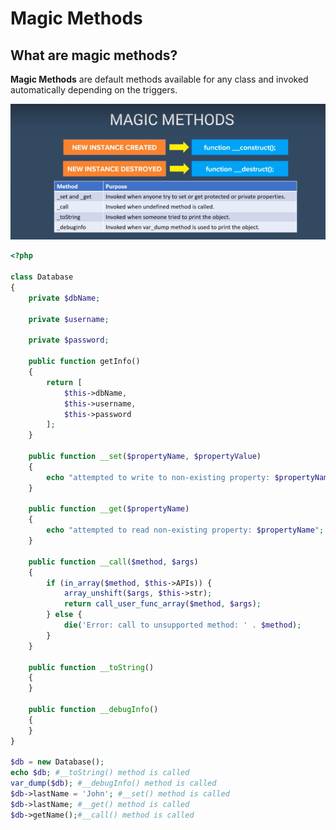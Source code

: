 # Magic Methods

## What are magic methods?

**Magic Methods** are default methods available for any class and invoked automatically depending on the triggers.

<img src="./assets/images/magic_methods.png" alt="magic methods">

```php
<?php

class Database
{
    private $dbName;

    private $username;

    private $password;

    public function getInfo()
    {
        return [
            $this->dbName,
            $this->username,
            $this->password
        ];
    }

    public function __set($propertyName, $propertyValue)
    {
        echo "attempted to write to non-existing property: $propertyName";
    }

    public function __get($propertyName)
    {
        echo "attempted to read non-existing property: $propertyName";
    }

    public function __call($method, $args)
    {
        if (in_array($method, $this->APIs)) {
            array_unshift($args, $this->str);
            return call_user_func_array($method, $args);
        } else {
            die('Error: call to unsupported method: ' . $method);
        }
    }

    public function __toString()
    {
    }

    public function __debugInfo()
    {
    }
}

$db = new Database();
echo $db; #__toString() method is called
var_dump($db); #__debugInfo() method is called
$db->lastName = 'John'; #__set() method is called
$db->lastName; #__get() method is called
$db->getName();#__call() method is called
```
